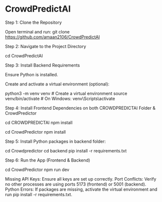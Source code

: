 # CrowdPredictAI

Step 1: Clone the Repository

  Open terminal and run:
  git clone https://github.com/amaan2106/CrowdPredictAI

Step 2: Navigate to the Project Directory

  cd CrowdPredictAI

Step 3: Install Backend Requirements

  Ensure Python is installed.

Create and activate a virtual environment (optional):

  python3 -m venv venv # Create a virtual environment
  source venv/bin/activate # On Windows: venv\Scripts\activate

Step 4: Install Frontend Dependencies on both CROWDPREDICTAI Folder & CrowdPredictor

  cd CROWDPREDICTAI
  npm install

  cd CrowdPredictor
  npm install

Step 5: Install Python packages in backend folder:

  cd Crowdpredictor
  cd backend
  pip install -r requirements.txt

Step 6: Run the App (Frontend & Backend)

  cd CrowdPredictor
  npm run dev


Missing API Keys: Ensure all keys are set up correctly.
Port Conflicts: Verify no other processes are using ports 5173 (frontend) or 5001 (backend).
Python Errors: If packages are missing, activate the virtual environment and run pip install -r requirements.txt.

